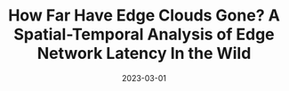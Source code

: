 ---
title: "How Far Have Edge Clouds Gone? A Spatial-Temporal Analysis of Edge Network Latency In the Wild"
collection: publications
category: conferences
permalink: /publication/2023-how-far-have-edge
date: 2023-03-01
venue: 'IEEE/ACM International Symposium on Quality of Service (IWQoS)'
paperurl: 'https://ieeexplore.ieee.org/document/10188741'
citation: 'Heng Zhang, <b>Shaoyuan Huang</b>, Mengwei Xu, Deke Guo, Xiaofei Wang, Victor C. M. Leung, Wenyu Wang. (2023). &quot;How Far Have Edge Clouds Gone? A Spatial-Temporal Analysis of Edge Network Latency In the Wild.&quot; <i>IEEE/ACM International Symposium on Quality of Service (IWQoS)</i>. (CCF-B)'
--- 
